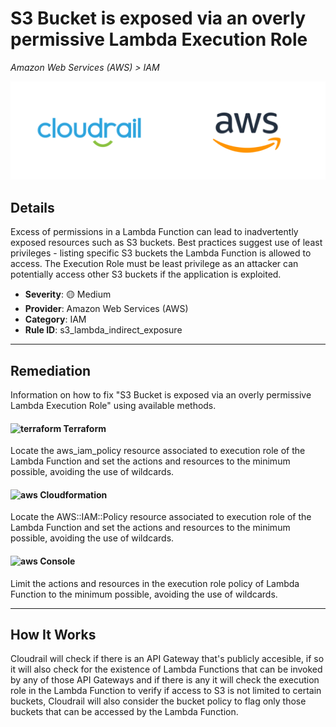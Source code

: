 # S3 Bucket is exposed via an overly permissive Lambda Execution Role

*Amazon Web Services (AWS) > IAM*

![Cloudrail and Amazon Web Services (AWS) logos](../images/cloudrail_aws.png)

## Details
Excess of permissions in a Lambda Function can lead to inadvertently exposed resources such as S3 buckets. Best practices suggest use of least privileges - listing specific S3 buckets the Lambda Function is allowed to access. The Execution Role must be least privilege as an attacker can potentially access other S3 buckets if the application is exploited.

- **Severity**: 🟡 Medium
- **Provider**: Amazon Web Services (AWS)
- **Category**: IAM
- **Rule ID**: s3_lambda_indirect_exposure

---

## Remediation
Information on how to fix "S3 Bucket is exposed via an overly permissive Lambda Execution Role" using available methods.


####  <img src="../_media/emojis/terraform.png" alt="terraform" width="20"/>  Terraform
Locate the aws_iam_policy resource associated to execution role of the Lambda Function and set the actions and resources to the minimum possible, avoiding the use of wildcards.








#### <img src="../_media/emojis/aws.png" alt="aws" width="20"/> Cloudformation
Locate the AWS::IAM::Policy resource associated to execution role of the Lambda Function and set the actions and resources to the minimum possible, avoiding the use of wildcards.



####  <img src="../_media/emojis/aws.png" alt="aws" width="20"/> Console
Limit the actions and resources in the execution role policy of Lambda Function to the minimum possible, avoiding the use of wildcards.




---

## How It Works
Cloudrail will check if there is an API Gateway that's publicly accesible, if so it will also check for the existence of Lambda Functions that can be invoked by any of those API Gateways and if there is any it will check the execution role in the Lambda Function to verify if access to S3 is not limited to certain buckets, Cloudrail will also consider the bucket policy to flag only those buckets that can be accessed by the Lambda Function.